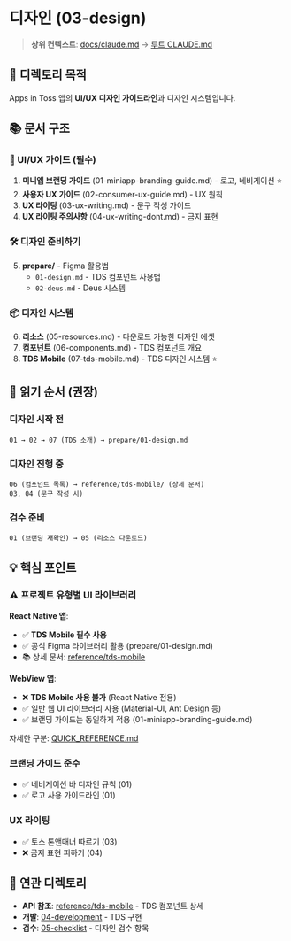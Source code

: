 # 디자인 (03-design)

> **상위 컨텍스트**: [docs/claude.md](../claude.md) → [루트 CLAUDE.md](../../CLAUDE.md)

## 📌 디렉토리 목적

Apps in Toss 앱의 **UI/UX 디자인 가이드라인**과 디자인 시스템입니다.

## 📚 문서 구조

### 🎨 UI/UX 가이드 (필수)
1. **미니앱 브랜딩 가이드** (01-miniapp-branding-guide.md) - 로고, 네비게이션 ⭐
2. **사용자 UX 가이드** (02-consumer-ux-guide.md) - UX 원칙
3. **UX 라이팅** (03-ux-writing.md) - 문구 작성 가이드
4. **UX 라이팅 주의사항** (04-ux-writing-dont.md) - 금지 표현

### 🛠️ 디자인 준비하기
5. **prepare/** - Figma 활용법
   - `01-design.md` - TDS 컴포넌트 사용법
   - `02-deus.md` - Deus 시스템

### 📦 디자인 시스템
6. **리소스** (05-resources.md) - 다운로드 가능한 디자인 에셋
7. **컴포넌트** (06-components.md) - TDS 컴포넌트 개요
8. **TDS Mobile** (07-tds-mobile.md) - TDS 디자인 시스템 ⭐

## 🎯 읽기 순서 (권장)

### 디자인 시작 전
```
01 → 02 → 07 (TDS 소개) → prepare/01-design.md
```

### 디자인 진행 중
```
06 (컴포넌트 목록) → reference/tds-mobile/ (상세 문서)
03, 04 (문구 작성 시)
```

### 검수 준비
```
01 (브랜딩 재확인) → 05 (리소스 다운로드)
```

## 💡 핵심 포인트

### ⚠️ 프로젝트 유형별 UI 라이브러리

**React Native 앱**:
- ✅ **TDS Mobile 필수 사용**
- ✅ 공식 Figma 라이브러리 활용 (prepare/01-design.md)
- 📚 상세 문서: [reference/tds-mobile](../reference/tds-mobile/)

**WebView 앱**:
- ❌ **TDS Mobile 사용 불가** (React Native 전용)
- ✅ 일반 웹 UI 라이브러리 사용 (Material-UI, Ant Design 등)
- ✅ 브랜딩 가이드는 동일하게 적용 (01-miniapp-branding-guide.md)

자세한 구분: [QUICK_REFERENCE.md](../../QUICK_REFERENCE.md#프로젝트-유형-구분-필수-확인-)

### 브랜딩 가이드 준수
- ✅ 네비게이션 바 디자인 규칙 (01)
- ✅ 로고 사용 가이드라인 (01)

### UX 라이팅
- ✅ 토스 톤앤매너 따르기 (03)
- ❌ 금지 표현 피하기 (04)

## 🔗 연관 디렉토리

- **API 참조**: [reference/tds-mobile](../reference/tds-mobile/) - TDS 컴포넌트 상세
- **개발**: [04-development](../04-development/claude.md) - TDS 구현
- **검수**: [05-checklist](../05-checklist/claude.md) - 디자인 검수 항목
